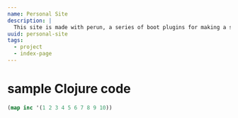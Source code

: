 ```yaml
---
name: Personal Site
description: |
  This site is made with perun, a series of boot plugins for making a static site.
uuid: personal-site
tags:
  - project
  - index-page
---
```

<link rel="stylesheet" type="text/css" href="https://storage.googleapis.com/app.klipse.tech/css/codemirror.css" />

# sample Clojure code

 ``` clj
 (map inc '(1 2 3 4 5 6 7 8 9 10))
 ```


<script type="text/javascript">window.klipse_settings = {selector: '.language-clj'};</script>
<script src="https://storage.googleapis.com/app.klipse.tech/plugin/js/klipse_plugin.js"></script>
